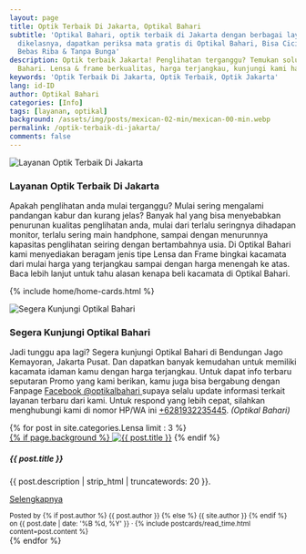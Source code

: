 ```yaml
---
layout: page
title: Optik Terbaik Di Jakarta, Optikal Bahari
subtitle: 'Optikal Bahari, optik terbaik di Jakarta dengan berbagai layanan teratas
  dikelasnya, dapatkan periksa mata gratis di Optikal Bahari, Bisa Cicilan,
  Bebas Riba & Tanpa Bunga'
description: Optik terbaik Jakarta! Penglihatan terganggu? Temukan solusi di Optikal
  Bahari. Lensa & frame berkualitas, harga terjangkau, kunjungi kami hari ini
keywords: 'Optik Terbaik Di Jakarta, Optik Terbaik, Optik Jakarta'
lang: id-ID
author: Optikal Bahari
categories: [Info]
tags: [layanan, optikal]
background: /assets/img/posts/mexican-02-min/mexican-00-min.webp
permalink: /optik-terbaik-di-jakarta/
comments: false
---
```


<div class="card shadow p-3 mb-5 bg-white rounded">
    <img
        itemprop="image"
        src="{{"/assets/img/posts/periksa-mata/periksa-mata-gratis-optikal-bahari-5.webp" | relative_url }}"
        class="card-img-top"
        title="Layanan Optik Terbaik Di Jakarta"
        alt="Layanan Optik Terbaik Di Jakarta">
    <div class="card-body">
        <h3 class="card-title">
            Layanan Optik Terbaik Di Jakarta
        </h3>
        <p class="card-text text-left">
            Apakah penglihatan anda mulai terganggu? Mulai sering mengalami pandangan kabur dan kurang jelas? Banyak hal yang bisa menyebabkan penurunan kualitas penglihatan anda, mulai dari terlalu seringnya dihadapan monitor, terlalu sering main handphone, sampai dengan menurunnya kapasitas penglihatan seiring dengan bertambahnya usia. Di Optikal Bahari kami menyediakan beragam jenis tipe Lensa dan Frame bingkai kacamata dari mulai harga yang terjangkau sampai dengan harga menengah ke atas. Baca lebih lanjut untuk tahu alasan kenapa beli kacamata di Optikal Bahari.
        </p>
    </div>
</div>

{% include home/home-cards.html %}

<div class="card-deck mb-3">
  <div class="card shadow p-3 mb-5 bg-white rounded">
	<img
        itemprop="image"
        src="{{"/assets/img/posts/periksa-mata/periksa-mata-gratis-optikal-bahari-9.webp" | relative_url }}"
        title="Segera Kunjungi Optikal Bahari"
        class="card-img-top"
        alt="Segera Kunjungi Optikal Bahari">
    <div class="card-body">
      <h3 class="card-title">Segera Kunjungi Optikal Bahari</h3>
      <p class="card-text text-left">
        Jadi tunggu apa lagi? Segera kunjungi Optikal Bahari di Bendungan Jago Kemayoran, Jakarta Pusat. Dan dapatkan banyak kemudahan untuk memiliki kacamata idaman kamu dengan harga terjangkau. Untuk dapat info terbaru seputaran Promo yang kami berikan, kamu juga bisa bergabung dengan Fanpage <a href="https://www.facebook.com/optikalbahari" id="FBClick" title="Facebook Page Optikal Bahari" class="FacebookPage">Facebook @optikalbahari
        </a> supaya selalu update informasi terkait layanan terbaru dari kami. Untuk respond yang lebih cepat, silahkan menghubungi kami di nomor HP/WA ini <a href="https://api.whatsapp.com/send?phone=6281932235445&text=Hallo%2C+saya+butuh+informasi+lebih+lanjut+mengenai+Optikal+Bahari" id="WhatsAppClick" class="WhatsAppCall" title="Call WhatsApp">+6281932235445</a>. <em>(Optikal Bahari)</em></p>
	</div>
   </div>
</div>

<section id="posts-category">
    <div class="card-deck">
		{% for post in site.categories.Lensa limit : 3 %}
        <div class="card shadow p-3 mb-5 bg-white rounded">
            <a href="{{ post.url | prepend: site.baseurl | replace: '//', '/' }}">
                {% if page.background %}
                    <img src="{{ post.background | prepend: site.baseurl | replace: '//', '/' }}" class="card-img-top" alt="{{ post.title }}"></a>
                {% endif %}
            <div class="card-body">
                <h5 class="card-title">
                    {{ post.title }}
                </h5>
                <p class="card-text text-left">
                    {{ post.description | strip_html | truncatewords: 20 }}.
                </p>
                <p class="card-text text-left">
                    <a class="btn btn-primary rounded-pill" href="{{ post.url | prepend: site.baseurl | replace: '//', '/' }}">Selengkapnya</a>
                </p>
            </div>
            <div class="card-footer">
                <small class="text-muted">
                    Posted by {% if post.author %} {{ post.author }} {% else %} {{ site.author }} {% endif %} on
                    {{ post.date | date: '%B %d, %Y' }} &middot; {% include postcards/read_time.html content=post.content %}
                </small>
            </div>
        </div>
        {% endfor %}
    </div>
</section>
